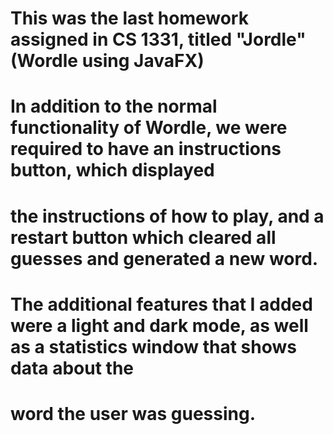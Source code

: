 # This was the last homework assigned in CS 1331, titled "Jordle" (Wordle using JavaFX)
# In addition to the normal functionality of Wordle, we were required to have an instructions button, which displayed
# the instructions of how to play, and a restart button which cleared all guesses and generated a new word.
# The additional features that I added were a light and dark mode, as well as a statistics window that shows data about the
# word the user was guessing.
